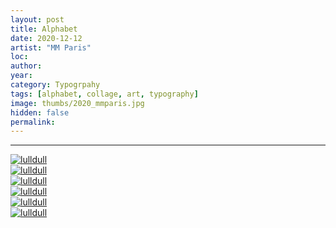 ```yaml
---
layout: post
title: Alphabet
date: 2020-12-12
artist: "MM Paris"
loc: 
author: 
year: 
category: Typogrpahy
tags: [alphabet, collage, art, typography]
image: thumbs/2020_mmparis.jpg
hidden: false
permalink:
---
```






---



<div class="post_image">
	<a href="{{ site.baseurl }}/images/posts/2020_mmparis/001.jpg" target="_blank">
	<img src="{{ site.baseurl }}/images/posts/2020_mmparis/001.jpg" alt="lulldull"></a>
</div>

<div class="post_image">
	<a href="{{ site.baseurl }}/images/posts/2020_mmparis/002.jpg" target="_blank">
	<img src="{{ site.baseurl }}/images/posts/2020_mmparis/002.jpg" alt="lulldull"></a>
</div>

<div class="post_image">
	<a href="{{ site.baseurl }}/images/posts/2020_mmparis/003.jpg" target="_blank">
	<img src="{{ site.baseurl }}/images/posts/2020_mmparis/003.jpg" alt="lulldull"></a>
</div>

<div class="post_image">
	<a href="{{ site.baseurl }}/images/posts/2020_mmparis/004.jpg" target="_blank">
	<img src="{{ site.baseurl }}/images/posts/2020_mmparis/004.jpg" alt="lulldull"></a>
</div>

<div class="post_image">
	<a href="{{ site.baseurl }}/images/posts/2020_mmparis/005.jpg" target="_blank">
	<img src="{{ site.baseurl }}/images/posts/2020_mmparis/005.jpg" alt="lulldull"></a>
</div>

<div class="post_image">
	<a href="{{ site.baseurl }}/images/posts/2020_mmparis/006.jpg" target="_blank">
	<img src="{{ site.baseurl }}/images/posts/2020_mmparis/006.jpg" alt="lulldull"></a>
</div>